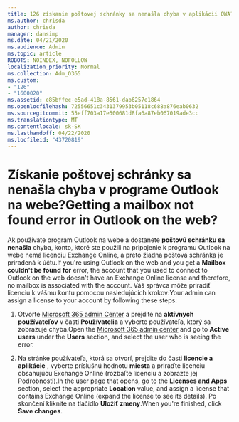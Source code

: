 ```yaml
---
title: 126 získanie poštovej schránky sa nenašla chyba v aplikácii OWA?
ms.author: chrisda
author: chrisda
manager: dansimp
ms.date: 04/21/2020
ms.audience: Admin
ms.topic: article
ROBOTS: NOINDEX, NOFOLLOW
localization_priority: Normal
ms.collection: Adm_O365
ms.custom:
- "126"
- "1600020"
ms.assetid: e85bffec-e5ad-418a-8561-dab6257e1864
ms.openlocfilehash: 72556651c3431379953b05118c688a876eab0632
ms.sourcegitcommit: 55eff703a17e500681d8fa6a87eb067019ade3cc
ms.translationtype: MT
ms.contentlocale: sk-SK
ms.lasthandoff: 04/22/2020
ms.locfileid: "43720819"
---
```

# <a name="getting-a-mailbox-not-found-error-in-outlook-on-the-web"></a><span data-ttu-id="693e6-102">Získanie poštovej schránky sa nenašla chyba v programe Outlook na webe?</span><span class="sxs-lookup"><span data-stu-id="693e6-102">Getting a mailbox not found error in Outlook on the web?</span></span>

<span data-ttu-id="693e6-103">Ak používate program Outlook na webe a dostanete **poštovú schránku sa nenašla** chyba, konto, ktoré ste použili na pripojenie k programu Outlook na webe nemá licenciu Exchange Online, a preto žiadna poštová schránka je priradená k účtu.</span><span class="sxs-lookup"><span data-stu-id="693e6-103">If you're using Outlook on the web and you get a **Mailbox couldn't be found for** error, the account that you used to connect to Outlook on the web doesn't have an Exchange Online license and therefore, no mailbox is associated with the account.</span></span> <span data-ttu-id="693e6-104">Váš správca môže priradiť licenciu k vášmu kontu pomocou nasledujúcich krokov:</span><span class="sxs-lookup"><span data-stu-id="693e6-104">Your admin can assign a license to your account by following these steps:</span></span>

1. <span data-ttu-id="693e6-105">Otvorte [Microsoft 365 admin Center](https://portal.office.com/adminportal/home#/homepage) a prejdite na **aktívnych používateľov** v časti **Používatelia** a vyberte používateľa, ktorý sa zobrazuje chyba.</span><span class="sxs-lookup"><span data-stu-id="693e6-105">Open the [Microsoft 365 admin center](https://portal.office.com/adminportal/home#/homepage) and go to **Active users** under the **Users** section, and select the user who is seeing the error.</span></span>

2. <span data-ttu-id="693e6-106">Na stránke používateľa, ktorá sa otvorí, prejdite do časti **licencie a aplikácie** , vyberte príslušnú hodnotu **miesta** a priraďte licenciu obsahujúcu Exchange Online (rozbaľte licenciu a zobrazte jej Podrobnosti).</span><span class="sxs-lookup"><span data-stu-id="693e6-106">In the user page that opens, go to the **Licenses and Apps** section, select the appropriate **Location** value, and assign a license that contains Exchange Online (expand the license to see its details).</span></span> <span data-ttu-id="693e6-107">Po skončení kliknite na tlačidlo **Uložiť zmeny**.</span><span class="sxs-lookup"><span data-stu-id="693e6-107">When you're finished, click **Save changes**.</span></span>
